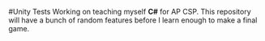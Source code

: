 #Unity Tests
Working on teaching myself **C#** for AP CSP. This repository will have a bunch of random features before I learn enough to make a final game. 
